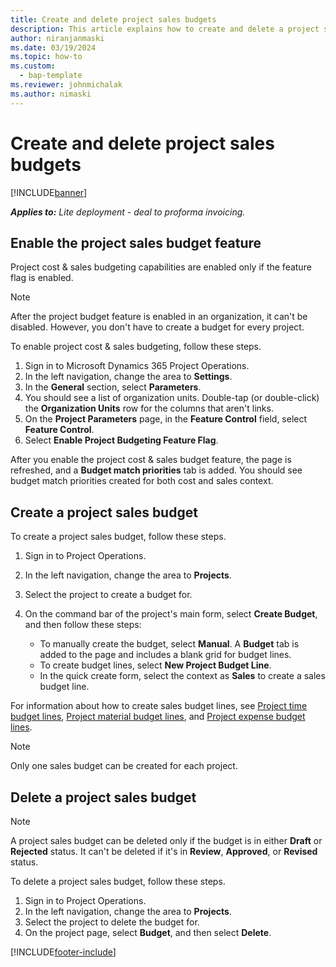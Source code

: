 ```yaml
---
title: Create and delete project sales budgets
description: This article explains how to create and delete a project sales budget.
author: niranjanmaski
ms.date: 03/19/2024
ms.topic: how-to
ms.custom: 
  - bap-template
ms.reviewer: johnmichalak
ms.author: nimaski
---
```


# Create and delete project sales budgets

[!INCLUDE[banner](../../includes/banner.md)]

**_Applies to:_** _Lite deployment - deal to proforma invoicing._

## Enable the project sales budget feature

Project cost & sales budgeting capabilities are enabled only if the feature flag is enabled.

> [!NOTE]
> After the project budget feature is enabled in an organization, it can't be disabled. However, you don't have to create a budget for every project.

To enable project cost & sales budgeting, follow these steps.

1. Sign in to Microsoft Dynamics 365 Project Operations.
1. In the left navigation, change the area to **Settings**.
1. In the **General** section, select **Parameters**.
1. You should see a list of organization units. Double-tap (or double-click) the **Organization Units** row for the columns that aren't links.
1. On the **Project Parameters** page, in the **Feature Control** field, select **Feature Control**.
1. Select **Enable Project Budgeting Feature Flag**.

After you enable the project cost & sales budget feature, the page is refreshed, and a **Budget match priorities** tab is added.
You should see budget match priorities created for both cost and sales context.

## Create a project sales budget

To create a project sales budget, follow these steps.

1. Sign in to Project Operations.
1. In the left navigation, change the area to **Projects**.
1. Select the project to create a budget for.
1. On the command bar of the project's main form, select **Create Budget**, and then follow these steps:

    - To manually create the budget, select **Manual**. A **Budget** tab is added to the page and includes a blank grid for budget lines. 
    - To create budget lines, select **New Project Budget Line**.
    - In the quick create form, select the context as **Sales** to create a sales budget line.
    

For information about how to create sales budget lines, see [Project time budget lines](project-cost-time-budget-line.md), [Project material budget lines](project-cost-material-budget-line.md), and [Project expense budget lines](project-cost-expense-budget-line.md).

> [!NOTE]
> Only one sales budget can be created for each project.

## Delete a project sales budget

> [!NOTE]
> A project sales budget can be deleted only if the budget is in either **Draft** or **Rejected** status. It can't be deleted if it's in **Review**, **Approved**, or **Revised** status.

To delete a project sales budget, follow these steps.

1. Sign in to Project Operations.
1. In the left navigation, change the area to **Projects**.
1. Select the project to delete the budget for.
1. On the project page, select **Budget**, and then select **Delete**.

[!INCLUDE[footer-include](../../includes/footer-banner.md)]
